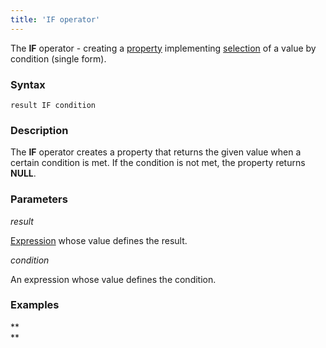 ```yaml
---
title: 'IF operator'
---
```


The **IF** operator - creating a [property](Properties.md) implementing [selection](Selection_CASE_IF_MULTI_OVERRIDE_EXCLUSIVE.md) of a value by condition (single form). 

### Syntax

    result IF condition 

### Description

The **IF** operator creates a property that returns the given value when a certain condition is met. If the condition is not met, the property returns **NULL**.

### Parameters

*result*

[Expression](Expression.md) whose value defines the result.

*condition*

An expression whose value defines the condition.

### Examples



**  
**
